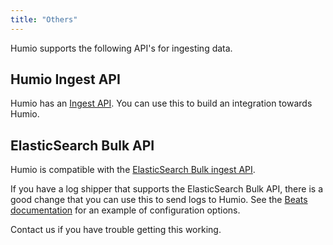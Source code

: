 ```yaml
---
title: "Others"
---
```


Humio supports the following API's for ingesting data.

## Humio Ingest API

Humio has an [Ingest API](/sending_logs_to_humio/transport/http_api/#ingest).  You can use this
to build an integration towards Humio.

## ElasticSearch Bulk API

Humio is compatible with the [ElasticSearch Bulk ingest API](https://www.elastic.co/guide/en/elasticsearch/reference/current/docs-bulk.html).

If you have a log shipper that supports the ElasticSearch Bulk API,
there is a good change that you can use this to send logs to Humio.
See the [Beats documentation](/sending_logs_to_humio/log_shippers/beats/) for an example of
configuration options.

Contact us if you have trouble getting this working.

<!--
## rsyslogd using omelasticsearch module - unsupported.
module(load="omelasticsearch")
template(name="testTemplate"
         type="list"
         option.json="on") {
           constant(value="{")
             constant(value="\"timestamp\":\"")      property(name="timereported" dateFormat="rfc3339")
             constant(value="\",\"@type\":\"")        constant(value="syslog-utc")
             constant(value="\",\"message\":\"")     property(name="msg")
             constant(value="\",\"host\":\"")        property(name="hostname")
             constant(value="\",\"severity\":\"")    property(name="syslogseverity-text")
             constant(value="\",\"facility\":\"")    property(name="syslogfacility-text")
             constant(value="\",\"syslogtag\":\"")   property(name="syslogtag")
           constant(value="\"}")
         }
action(type="omelasticsearch"
       server="unsupported.humio.com"
       serverPort="9200"
       uid="INGEST-TOKEN-HERE"
       pwd=""
       template="testTemplate"
       searchIndex="docker2humio"
       searchType="ingest"
       bulkmode="on"
       #maxbytes="1m"
       queue.type="linkedlist"
       queue.size="50"
       queue.dequeuebatchsize="3"
       action.resumeretrycount="2")

$DebugFile /tmp/rsyslog-debug
$DebugLevel 2
-->
